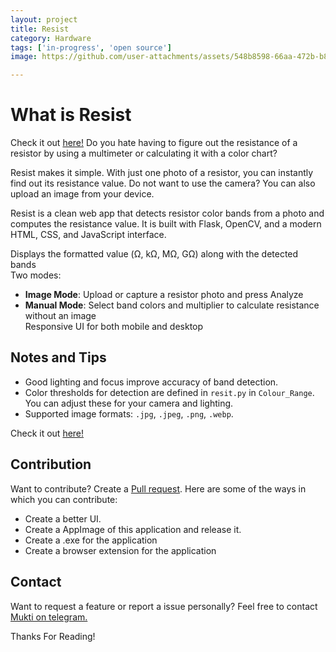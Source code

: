 ```yaml
---
layout: project
title: Resist
category: Hardware
tags: ['in-progress', 'open source']
image: https://github.com/user-attachments/assets/548b8598-66aa-472b-b894-11643d261f91

---
```


# What is Resist
Check it out [here!](https://github.com/Praneel7015/resist)
Do you hate having to figure out the resistance of a resistor by using a multimeter or calculating it with a color chart?  

Resist makes it simple. With just one photo of a resistor, you can instantly find out its resistance value. Do not want to use the camera? You can also upload an image from your device.

Resist is a clean web app that detects resistor color bands from a photo and computes the resistance value. It is built with Flask, OpenCV, and a modern HTML, CSS, and JavaScript interface.

 Displays the formatted value (Ω, kΩ, MΩ, GΩ) along with the detected bands  
Two modes:  
  - **Image Mode**: Upload or capture a resistor photo and press Analyze  
  - **Manual Mode**: Select band colors and multiplier to calculate resistance without an image  
Responsive UI for both mobile and desktop   

## Notes and Tips
- Good lighting and focus improve accuracy of band detection.  
- Color thresholds for detection are defined in `resit.py` in `Colour_Range`. You can adjust these for your camera and lighting.  
- Supported image formats: `.jpg`, `.jpeg`, `.png`, `.webp`. 

Check it out [here!](https://github.com/Praneel7015/resist)

## Contribution
Want to contribute? Create a [Pull request](https://github.com/Praneel7015/resist/pulls). 
Here are some of the ways in which you can contribute:
- Create a better UI.
- Create a AppImage of this application and release it. 
- Create a .exe for the application
- Create a browser extension for the application

## Contact
Want to request a feature or report a issue personally? Feel free to contact [Mukti on telegram.](https://t.me/+JYx6akEWSik2Yjc1)

Thanks For Reading!
